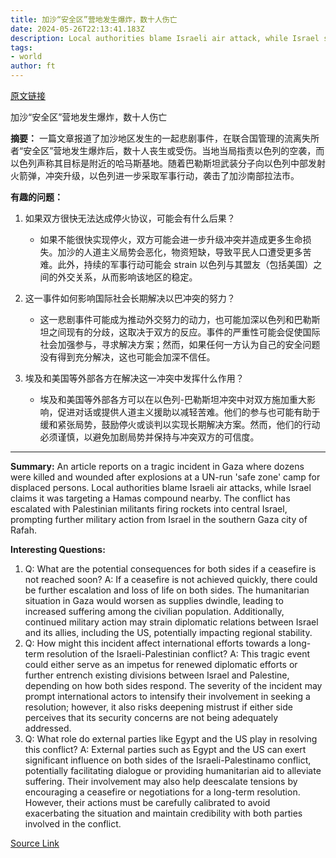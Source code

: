 ```yaml
---
title: 加沙“安全区”营地发生爆炸，数十人伤亡
date: 2024-05-26T22:13:41.183Z
description: Local authorities blame Israeli air attack, while Israel says it was targeting Hamas compound
tags: 
- world
author: ft
---
```


[原文链接](https://ft.com/content/eeb22b28-cbb2-443b-83ef-588b3254772d)

加沙“安全区”营地发生爆炸，数十人伤亡

**摘要：**
一篇文章报道了加沙地区发生的一起悲剧事件，在联合国管理的流离失所者“安全区”营地发生爆炸后，数十人丧生或受伤。当地当局指责以色列的空袭，而以色列声称其目标是附近的哈马斯基地。随着巴勒斯坦武装分子向以色列中部发射火箭弹，冲突升级，以色列进一步采取军事行动，袭击了加沙南部拉法市。

**有趣的问题：**

1. 如果双方很快无法达成停火协议，可能会有什么后果？
   - 如果不能很快实现停火，双方可能会进一步升级冲突并造成更多生命损失。加沙的人道主义局势会恶化，物资短缺，导致平民人口遭受更多苦难。此外，持续的军事行动可能会 strain 以色列与其盟友（包括美国）之间的外交关系，从而影响该地区的稳定。

2. 这一事件如何影响国际社会长期解决以巴冲突的努力？
   - 这一悲剧事件可能成为推动外交努力的动力，也可能加深以色列和巴勒斯坦之间现有的分歧，这取决于双方的反应。事件的严重性可能会促使国际社会加强参与，寻求解决方案；然而，如果任何一方认为自己的安全问题没有得到充分解决，这也可能会加深不信任。

3. 埃及和美国等外部各方在解决这一冲突中发挥什么作用？
   - 埃及和美国等外部各方可以在以色列-巴勒斯坦冲突中对双方施加重大影响，促进对话或提供人道主义援助以减轻苦难。他们的参与也可能有助于缓和紧张局势，鼓励停火或谈判以实现长期解决方案。然而，他们的行动必须谨慎，以避免加剧局势并保持与冲突双方的可信度。

---

**Summary:**
An article reports on a tragic incident in Gaza where dozens were killed and wounded after explosions at a UN-run 'safe zone' camp for displaced persons. Local authorities blame Israeli air attacks, while Israel claims it was targeting a Hamas compound nearby. The conflict has escalated with Palestinian militants firing rockets into central Israel, prompting further military action from Israel in the southern Gaza city of Rafah.

**Interesting Questions:**
1. Q: What are the potential consequences for both sides if a ceasefire is not reached soon?
   A: If a ceasefire is not achieved quickly, there could be further escalation and loss of life on both sides. The humanitarian situation in Gaza would worsen as supplies dwindle, leading to increased suffering among the civilian population. Additionally, continued military action may strain diplomatic relations between Israel and its allies, including the US, potentially impacting regional stability.
2. Q: How might this incident affect international efforts towards a long-term resolution of the Israeli-Palestinian conflict?
   A: This tragic event could either serve as an impetus for renewed diplomatic efforts or further entrench existing divisions between Israel and Palestine, depending on how both sides respond. The severity of the incident may prompt international actors to intensify their involvement in seeking a resolution; however, it also risks deepening mistrust if either side perceives that its security concerns are not being adequately addressed.
3. Q: What role do external parties like Egypt and the US play in resolving this conflict?
   A: External parties such as Egypt and the US can exert significant influence on both sides of the Israeli-Palestinamo conflict, potentially facilitating dialogue or providing humanitarian aid to alleviate suffering. Their involvement may also help deescalate tensions by encouraging a ceasefire or negotiations for a long-term resolution. However, their actions must be carefully calibrated to avoid exacerbating the situation and maintain credibility with both parties involved in the conflict.

[Source Link](https://ft.com/content/eeb22b28-cbb2-443b-83ef-588b3254772d)

